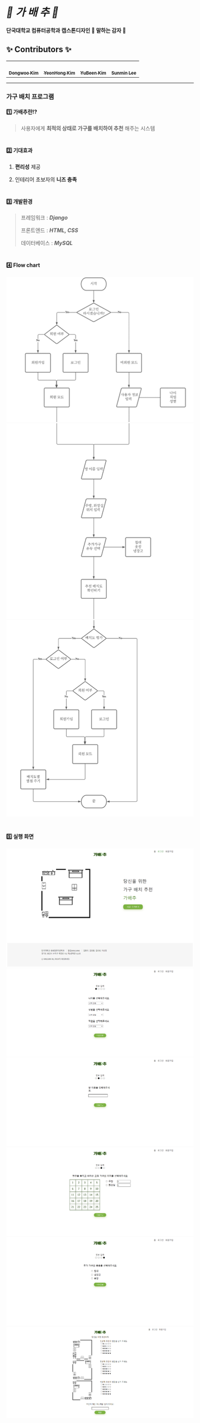 *🎈 가 배 추 🎈*
==============
#### 단국대학교 컴퓨터공학과 캡스톤디자인  🥔 말하는 감자 🥔  

## ✨ Contributors ✨

<!-- ALL-CONTRIBUTORS-LIST:START - Do not remove or modify this section -->
<!-- prettier-ignore-start -->
<!-- markdownlint-disable -->
<table>
  <tr>
    <td align="center"><a href="https://github.com/JayDwk"><img src="https://avatars.githubusercontent.com/u/83630504?v=4" width="100px;" alt=""/><br /><sub><b>Dongwoo Kim</b></sub></a><br /> <td align="center"><a href="https://github.com/kimyeonhong00"><img src="https://avatars.githubusercontent.com/u/63278864?v=4" width="100px;" alt=""/><br /><sub><b>YeonHong Kim</b></sub></a><br /> <td align="center"><a href="https://github.com/dbqls200"><img src="https://avatars.githubusercontent.com/u/87077859?v=4" width="100px;" alt=""/><br /><sub><b>YuBeen Kim</b></sub></a><br /><td align="center"><a href="https://github.com/sssuunnnm"><img src="https://avatars.githubusercontent.com/u/63292816?v=4" width="100px;" alt=""/><br /><sub><b>Sunmin Lee</b></sub></a><br />
</table>
  
-----


### 가구 배치 프로그램

  

#### 1️⃣ 가배추란⁉
> 사용자에게 __최적의 상태로 가구를 배치하여 추천__ 해주는 시스템
  
#
#### 2️⃣ 기대효과
1. __편리성__ 제공


2. 인테리어 초보자의 __니즈 충족__

#
#### 3️⃣ 개발환경
> 프레임워크  :  __*Django*__
> 
> 프론트엔드 : __*HTML, CSS*__
> 
> 데이터베이스 : __*MySQL*__
#
#### 4️⃣ Flow chart

![flowchart1.png](flowchart1.png)
![flowchart2.png](flowchart2.png)
![flowchart3.png](flowchart3.png)

#

#### 5️⃣ 실행 화면

![1home.png](1home.png)
![2user_info.png](2user_info.png)
![3room_info.png](3room_info.png)
![4fixed_info.png](4fixed_info.png)
![5add_info.png](5add_info.png)
![6result.png](6result.png)

